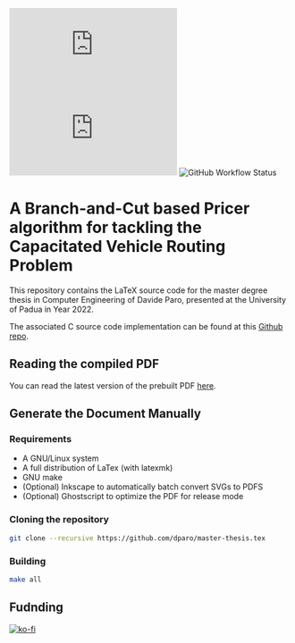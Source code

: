 
![GitHub release (latest by date)](https://img.shields.io/github/v/release/dparo/master-thesis.tex?style=for-the-badge) ![GitHub](https://img.shields.io/github/license/dparo/master-thesis.tex?style=for-the-badge) ![GitHub Workflow Status](https://img.shields.io/github/workflow/status/dparo/master-thesis.tex/CI?style=for-the-badge)


# A Branch-and-Cut based Pricer algorithm for tackling the Capacitated Vehicle Routing Problem

This repository contains the LaTeX source code for the master degree thesis
in Computer Engineering of Davide Paro, presented at the University of Padua
in Year 2022.

The associated C source code implementation can be found at this [Github repo](https://github.com/dparo/master-thesis).

## Reading the compiled PDF

You can read the latest version of the prebuilt PDF [here](https://github.com/dparo/master-thesis.tex/releases/latest/download/Paro_Davide.pdf).


## Generate the Document Manually

### Requirements
- A GNU/Linux system
- A full distribution of LaTex (with latexmk)
- GNU make
- (Optional) Inkscape to automatically batch convert SVGs to PDFS
- (Optional) Ghostscript to optimize the PDF for release mode

### Cloning the repository
```sh
git clone --recursive https://github.com/dparo/master-thesis.tex
```

### Building

```sh
make all
```

## Fudnding

[![ko-fi](https://ko-fi.com/img/githubbutton_sm.svg)](https://ko-fi.com/J3J47WJB2)

